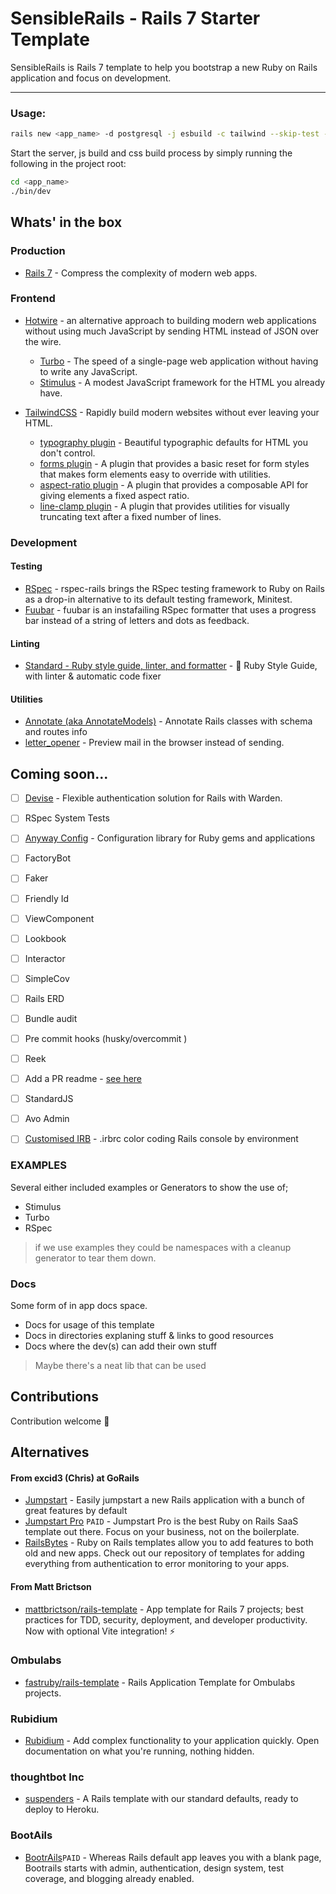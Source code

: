 # SensibleRails - Rails 7 Starter Template
      
SensibleRails is Rails 7 template to help you bootstrap a new Ruby on Rails application and focus on development.

___

### Usage:

```bash
rails new <app_name> -d postgresql -j esbuild -c tailwind --skip-test -m "https://raw.githubusercontent.com/davidteren/basic_rails_starter_template/main/template.rb"
```

Start the server, js build and css build process by simply running the following in the project root:
```bash
cd <app_name>
./bin/dev
```
                    
## Whats' in the box
 
### Production 

- [Rails 7](https://rubyonrails.org/) - Compress the complexity of modern web apps.

### Frontend

- [Hotwire](https://hotwired.dev/) - an alternative approach to building modern web applications without using much JavaScript by sending HTML instead of JSON over the wire.
  - [Turbo](https://turbo.hotwired.dev/) - The speed of a single-page web application without having to write any JavaScript.
  - [Stimulus](https://stimulus.hotwired.dev/) - A modest JavaScript framework for the HTML you already have.
 
- [TailwindCSS](https://tailwindcss.com/) - Rapidly build modern websites without ever leaving your HTML.
  - [typography plugin](https://tailwindcss.com/docs/typography-plugin) - Beautiful typographic defaults for HTML you don't control.
  - [forms plugin](https://github.com/tailwindlabs/tailwindcss-forms) - A plugin that provides a basic reset for form styles that makes form elements easy to override with utilities.
  - [aspect-ratio plugin](https://github.com/tailwindlabs/tailwindcss-aspect-ratio) - A plugin that provides a composable API for giving elements a fixed aspect ratio.
  - [line-clamp plugin](https://github.com/tailwindlabs/tailwindcss-line-clamp) - A plugin that provides utilities for visually truncating text after a fixed number of lines.

### Development
                 
#### Testing
  
 - [RSpec](https://github.com/rspec/rspec-rails) - rspec-rails brings the RSpec testing framework to Ruby on Rails as a drop-in alternative to its default testing framework, Minitest.
 - [Fuubar](https://github.com/thekompanee/fuubar) - fuubar is an instafailing RSpec formatter that uses a progress bar instead of a string of letters and dots as feedback.

#### Linting

  - [Standard - Ruby style guide, linter, and formatter](https://github.com/testdouble/standard) - 🌟 Ruby Style Guide, with linter & automatic code fixer

#### Utilities
          
- [Annotate (aka AnnotateModels)](https://github.com/ctran/annotate_models) - Annotate Rails classes with schema and routes info
- [letter_opener](https://github.com/ryanb/letter_opener) - Preview mail in the browser instead of sending.

## Coming soon...

- [ ] [Devise](https://github.com/heartcombo/devise) - Flexible authentication solution for Rails with Warden.
- [ ] RSpec System Tests 
- [ ] [Anyway Config](https://github.com/palkan/anyway_config) - Configuration library for Ruby gems and applications
- [ ] FactoryBot
- [ ] Faker
- [ ] Friendly Id
- [ ] ViewComponent
- [ ] Lookbook
- [ ] Interactor
- [ ] SimpleCov
- [ ] Rails ERD
- [ ] Bundle audit
- [ ] Pre commit hooks (husky/overcommit )
- [ ] Reek
- [ ] Add a PR readme - [see here](https://github.com/fastruby/rails-template/blob/main/pull_request_template.md)
- [ ] StandardJS
- [ ] Avo Admin
- [ ] [Customised IRB](https://gist.github.com/swanson/3ca98caff43d52f62b4b99f6f2c7444c) - .irbrc color coding Rails console by environment
 
    
### EXAMPLES

 Several either included examples or Generators to show the use of;
 - Stimulus
 - Turbo
 - RSpec

> if we use examples they could be namespaces with a cleanup generator to tear them down.

### Docs

Some form of in app docs space.

 - Docs for usage of this template
 - Docs in directories explaning stuff & links to good resources
 - Docs where the dev(s) can add their own stuff

> Maybe there's a neat lib that can be used 

 
## Contributions

Contribution welcome 🤗

## Alternatives
   
  #### From excid3 (Chris) at GoRails 
- [Jumpstart](https://github.com/excid3/jumpstart) - Easily jumpstart a new Rails application with a bunch of great features by default 
- [Jumpstart Pro](https://jumpstartrails.com/) `PAID` - Jumpstart Pro is the best Ruby on Rails SaaS template out there. Focus on your business, not on the boilerplate.
- [RailsBytes](https://railsbytes.com/) - Ruby on Rails templates allow you to add features to both old and new apps. Check out our repository of templates for adding everything from authentication to error monitoring to your apps.

#### From Matt Brictson
- [mattbrictson/rails-template](https://github.com/mattbrictson/rails-template) - App template for Rails 7 projects; best practices for TDD, security, deployment, and developer productivity. Now with optional Vite integration! ⚡️

### Ombulabs

- [fastruby/rails-template](https://github.com/fastruby/rails-template) - Rails Application Template for Ombulabs projects.

### Rubidium

- [Rubidium](https://www.rubidium.io/) - Add complex functionality to your application quickly. Open documentation on what you're running, nothing hidden.

### thoughtbot Inc

- [suspenders](https://github.com/thoughtbot/suspenders) - A Rails template with our standard defaults, ready to deploy to Heroku.
    
### BootAils

- [BootrAils](https://www.bootrails.com/)`PAID` - Whereas Rails default app leaves you with a blank page, Bootrails starts with admin, authentication, design system, test coverage, and blogging already enabled.